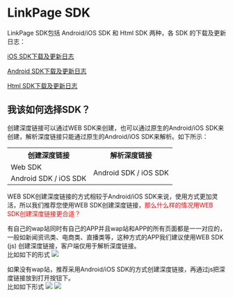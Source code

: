# LinkPage SDK
LinkPage SDK包括 Android/iOS SDK 和 Html SDK 两种，各 SDK 的下载及更新日志：

[iOS SDK下载及更新日志](/ios-sdk-download.md)

[Android SDK下载及更新日志](/android-sdk-download.md)

[Html SDK下载及更新日志](/html-sdk-download.md)

## 我该如何选择SDK？
创建深度链接可以通过WEB SDK来创建，也可以通过原生的Android/iOS SDK来创建，解析深度链接只能通过原生的Android/iOS SDK来解析。如下所示：

<table>
<tr>
<th>创建深度链接</th>
<th>解析深度链接</th>
</tr>
<tr>
<td>Web SDK</td>
<td rowspan="2">Android SDK / iOS SDK</td>
</tr>
<tr>
<td>Android SDK / iOS SDK</td>
</tr>
</table>

WEB SDK创建深度链接的方式相较于Android/iOS SDK来说，使用方式更加灵活，所以我们推荐您使用WEB SDK创建深度链接，<font color="red">那么什么样的情况用WEB SDK创建深度链接更合适？</font>

有自己的wap站同时有自己的APP并且wap站和APP的所有页面都是一一对应的，一般如新闻资讯类、电商类、直播类等，这种方式的APP我们建议使用WEB SDK (js) 创建深度链接，客户端仅用于解析深度链接。  
比如如下的形式
![](https://www.linkedme.cc/docs/images/4.1.15-1.jpg)


如果没有wap站，推荐采用Android/iOS SDK的方式创建深度链接，再通过js把深度链接放到打开按钮下。  
比如如下形式
![](https://www.linkedme.cc/docs/images/4.1.15-2.jpg)
![](https://www.linkedme.cc/docs/images/4.1.15-3.jpg)